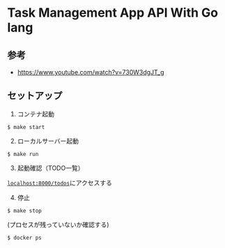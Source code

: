 # Task Management App API With Go lang

## 参考

- https://www.youtube.com/watch?v=730W3dgJT_g

## セットアップ

1. コンテナ起動

```shell
$ make start
```

2. ローカルサーバー起動

```shell
$ make run
```

3. 起動確認（TODO一覧）

[`localhost:8000/todos`](localhost:8000/todos)にアクセスする

4. 停止

```shell
$ make stop
```

(プロセスが残っていないか確認する)
```shell
$ docker ps
```
